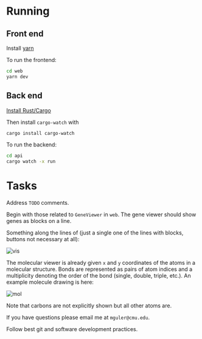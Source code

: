 # Running

## Front end
Install [yarn](https://classic.yarnpkg.com/en/docs/install/#mac-stable)

To run the frontend:
```bash
cd web
yarn dev
```



## Back end
[Install Rust/Cargo](https://www.rust-lang.org/tools/install)

Then install `cargo-watch` with
```bash
cargo install cargo-watch
```

To run the backend:
```bash
cd api
cargo watch -x run
```

# Tasks
Address `TODO` comments.

Begin with those related to `GeneViewer` in `web`.
The gene viewer should show genes as blocks on a line.

Something along the lines of (just a single one of the lines with blocks, buttons not necessary at all):

![vis](https://i.ytimg.com/vi/saIIaETgUW0/maxresdefault.jpg)

The molecular viewer is already given `x` and `y` coordinates of the atoms in a molecular structure.
Bonds are represented as pairs of atom indices and a multiplicity denoting the order of the bond (single, double, triple, etc.).
An example molecule drawing is here:

![mol](https://external-content.duckduckgo.com/iu/?u=https%3A%2F%2F36gu5d4dxary1824ba1o7kkq6uc-wpengine.netdna-ssl.com%2Fhelp%2Fwp-content%2Fuploads%2Fsites%2F2%2F2019%2F06%2FCompound1.png&f=1&nofb=1)

Note that carbons are not explicitly shown but all other atoms are.

If you have questions please email me at `mguler@cmu.edu`.

Follow best git and software development practices.
